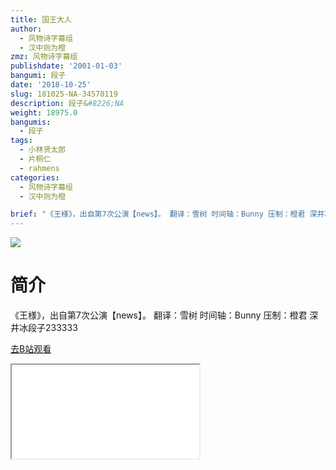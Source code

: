 ```yaml
---
title: 国王大人
author:
  - 风物诗字幕组
  - 汉中则为橙
zmz: 风物诗字幕组
publishdate: '2001-01-03'
bangumi: 段子
date: '2018-10-25'
slug: 181025-NA-34570119
description: 段子&#8226;NA
weight: 18975.0
bangumis:
  - 段子
tags:
  - 小林贤太郎
  - 片桐仁
  - rahmens
categories:
  - 风物诗字幕组
  - 汉中则为橙

brief: "《王様》，出自第7次公演【news】。 翻译：雪树 时间轴：Bunny 压制：橙君 深井冰段子233333"
---
```

![](https://i.imgur.com/9W5ZgRj.jpg)
# 简介  
《王様》，出自第7次公演【news】。
翻译：雪树 时间轴：Bunny 压制：橙君
深井冰段子233333  

[去B站观看](https://www.bilibili.com/video/av34570119/)
<div class ="resp-container"><iframe class="testiframe" src="//player.bilibili.com/player.html?aid=34570119"", scrolling="no", allowfullscreen="true" > </iframe></div> 
